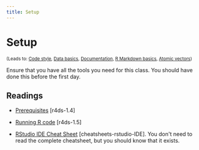 ```yaml
---
title: Setup
---
```


<!-- Generated automatically from setup.yml. Do not edit by hand -->

# Setup
<small>(Leads to: [Code style](code-style.md), [Data basics](data-basics.md), [Documentation](documentation.md), [R Markdown basics](rmarkdown-basics.md), [Atomic vectors](vectors.md))</small>

Ensure that you have all the tools you need for this class. You should have done this before the first day.

## Readings

  * [Prerequisites](http://r4ds.had.co.nz/introduction.html#prerequisites) [r4ds-1.4]

  * [Running R code](http://r4ds.had.co.nz/introduction.html#running-r-code) [r4ds-1.5]

  * [RStudio IDE Cheat Sheet](https://www.rstudio.com/wp-content/uploads/2016/01/rstudio-IDE-cheatsheet.pdf) [cheatsheets-rstudio-IDE].
    You don't need to read the complete cheatsheet, but you should know that it
    exists.



